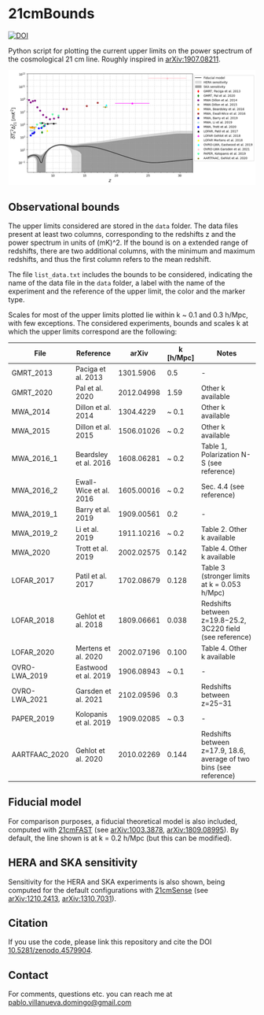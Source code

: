 # 21cmBounds

[![DOI](https://zenodo.org/badge/DOI/10.5281/zenodo.4579904.svg)](https://doi.org/10.5281/zenodo.4579904)

Python script for plotting the current upper limits on the power spectrum of the cosmological 21 cm line.
Roughly inspired in [arXiv:1907.08211](https://arxiv.org/abs/1907.08211).

![](plot_21ps_constraints.png)

## Observational bounds

The upper limits considered are stored in the `data` folder. The data files present at least two columns, corresponding to the redshifts z and the power spectrum in units of (mK)^2. If the bound is on a extended range of redshifts, there are two additional columns, with the minimum and maximum redshifts, and thus the first column refers to the mean redshift.

The file `list_data.txt` includes the bounds to be considered, indicating the name of the data file in the `data` folder, a label with the name of the experiment and the reference of the upper limit, the color and the marker type.

Scales for most of the upper limits plotted lie within k ~ 0.1 and 0.3 h/Mpc, with few exceptions. The considered experiments, bounds and scales k at which the upper limits correspond are the following:

| File | Reference | arXiv | k [h/Mpc] | Notes |
|---|---|---|---|---|
|GMRT_2013 | Paciga et al. 2013 | 1301.5906 | 0.5 | - |
|GMRT_2020 | Pal et al. 2020 | 2012.04998 | 1.59 | Other k available |
|MWA_2014 | Dillon et al. 2014 | 1304.4229 | ~ 0.1 | Other k available |
|MWA_2015 | Dillon et al. 2015 | 1506.01026 | ~ 0.2 | Other k available |
|MWA_2016_1 | Beardsley et al. 2016 | 1608.06281 | ~ 0.2 | Table 1, Polarization N-S (see reference) |
|MWA_2016_2 | Ewall-Wice et al. 2016 | 1605.00016 | ~ 0.2 | Sec. 4.4 (see reference) |
|MWA_2019_1 | Barry et al. 2019 | 1909.00561 | 0.2 | - |
|MWA_2019_2 | Li et al. 2019 | 1911.10216 | ~ 0.2 | Table 2. Other k available |
|MWA_2020 | Trott et al. 2019 | 2002.02575 | 0.142 | Table 4. Other k available |
|LOFAR_2017 | Patil et al. 2017 | 1702.08679 | 0.128 | Table 3 (stronger limits at k = 0.053 h/Mpc) |
|LOFAR_2018 | Gehlot et al. 2018 | 1809.06661 | 0.038 | Redshifts between z=19.8−25.2, 3C220 field (see reference) |
|LOFAR_2020 | Mertens et al. 2020 | 2002.07196 | 0.100 | Table 4. Other k available |
|OVRO-LWA_2019 | Eastwood et al. 2019 | 1906.08943 | ~ 0.1 | - |
|OVRO-LWA_2021 | Garsden et al. 2021 | 2102.09596 | 0.3 | Redshifts between z=25−31 |
|PAPER_2019 | Kolopanis et al. 2019 | 1909.02085 | ~ 0.3 | - |
|AARTFAAC_2020 | Gehlot et al. 2020 | 2010.02269 | 0.144 |  Redshifts between z=17.9, 18.6, average of two bins (see reference) |



## Fiducial model

For comparison purposes, a fiducial theoretical model is also included, computed with [21cmFAST](https://github.com/andreimesinger/21cmFAST) (see [arXiv:1003.3878](https://arxiv.org/abs/1003.3878), [arXiv:1809.08995](https://arxiv.org/abs/1809.08995)). By default, the line shown is at k = 0.2 h/Mpc (but this can be modified).

## HERA and SKA sensitivity

Sensitivity for the HERA and SKA experiments is also shown, being computed for the default configurations with [21cmSense](https://github.com/jpober/21cmSense) (see [arXiv:1210.2413](https://arxiv.org/abs/1210.2413), [arXiv:1310.7031](https://arxiv.org/abs/1310.7031)).

## Citation

If you use the code, please link this repository and cite the DOI [10.5281/zenodo.4579904](https://doi.org/10.5281/zenodo.4579904).

## Contact

For comments, questions etc. you can reach me at <pablo.villanueva.domingo@gmail.com>
